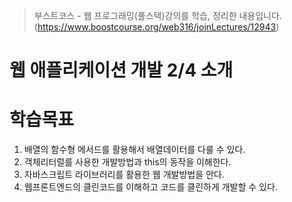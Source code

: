 > 부스트코스 - 웹 프로그래밍(풀스택)강의를 학습, 정리한 내용입니다.(https://www.boostcourse.org/web316/joinLectures/12943)

# 웹 애플리케이션 개발 2/4 소개
# 학습목표
1. 배열의 함수형 메서드를 활용해서 배열데이터를 다룰 수 있다.
2. 객체리터럴를 사용한 개발방법과 this의 동작을 이해한다.
3. 자바스크립트 라이브러리를 활용한 웹 개발방법을 안다.
4. 웹프론트엔드의 클린코드를 이해하고 코드를 클린하게 개발할 수 있다.